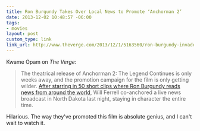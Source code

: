 ```yaml
---
title: Ron Burgundy Takes Over Local News to Promote ‘Anchorman 2’
date: 2013-12-02 10:48:57 -06:00
tags:
- movies
layout: post
custom_type: link
link_url: http://www.theverge.com/2013/12/1/5163560/ron-burgundy-invades-local-news-to-promote-anchorman-2
---
```


Kwame Opam on *The Verge*:

>The theatrical release of Anchorman 2: The Legend Continues is only weeks away, and the promotion campaign for the film is only getting wilder. [After starring in 50 short clips where Ron Burgundy reads news from around the world](http://www.theverge.com/2013/11/25/5143208/anchorman-2-targets-the-social-web-with-more-than-50-short-videos), Will Ferrell co-anchored a live news broadcast in North Dakota last night, staying in character the entire time.

Hilarious. The way they've promoted this film is absolute genius, and I can't wait to watch it.
